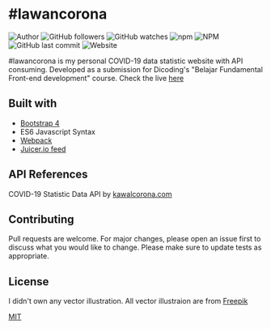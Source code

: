 # #lawancorona
![Author](https://img.shields.io/badge/made%20by-shaddamah-blue)
![GitHub followers](https://img.shields.io/github/followers/Shaddamah?style=social)
![GitHub watches](https://img.shields.io/github/stars/Shaddamah/lawancorona?style=social)
![npm](https://img.shields.io/npm/v/parcel-bundler)
![NPM](https://img.shields.io/npm/l/parcel-bundler)
![GitHub last commit](https://img.shields.io/github/last-commit/Shaddamah/nyepak-bola)
![Website](https://img.shields.io/website?url=http%3A%2F%2Fshaddamah.github.io%2Flawancorona%2F)

#lawancorona is my personal COVID-19 data statistic website with API consuming. Developed as a submission for Dicoding's "Belajar Fundamental Front-end development" course. Check the live [here](https://shaddamah.github.io/lawancorona/)

## Built with
* [Bootstrap 4](https://getbootstrap.com/docs/4.0/)
* ES6 Javascript Syntax
* [Webpack](https://webpack.js.org/)
* [Juicer.io feed](http://juicer.io/)

## API References
COVID-19 Statistic Data API by [kawalcorona.com](https://kawalcorona.com/api/)

## Contributing
Pull requests are welcome. For major changes, please open an issue first to discuss what you would like to change.
Please make sure to update tests as appropriate.

## License
I didn't own any vector illustration. All vector illustraion are from [Freepik](https://www.freepik.com/)

[MIT](https://choosealicense.com/licenses/mit/)
